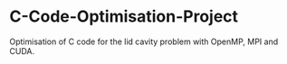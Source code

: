 # C-Code-Optimisation-Project
Optimisation of C code for the lid cavity problem with OpenMP, MPI and CUDA.  
